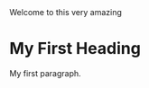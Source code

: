<html>
<head>
 <link rel="stylesheet" type="text/css" href="https://tsjmoon.github.io/style.css" />
 <h>Welcome to this very amazing </h>
</head>
<body>

 <h1>My First Heading</h1>
 <p>My first paragraph.</p>

</body>
</html>
